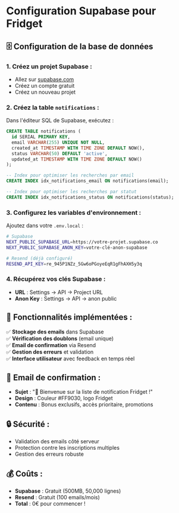 # Configuration Supabase pour Fridget

## 🗄️ **Configuration de la base de données**

### **1. Créez un projet Supabase :**
- Allez sur [supabase.com](https://supabase.com)
- Créez un compte gratuit
- Créez un nouveau projet

### **2. Créez la table `notifications` :**
Dans l'éditeur SQL de Supabase, exécutez :

```sql
CREATE TABLE notifications (
  id SERIAL PRIMARY KEY,
  email VARCHAR(255) UNIQUE NOT NULL,
  created_at TIMESTAMP WITH TIME ZONE DEFAULT NOW(),
  status VARCHAR(50) DEFAULT 'active',
  updated_at TIMESTAMP WITH TIME ZONE DEFAULT NOW()
);

-- Index pour optimiser les recherches par email
CREATE INDEX idx_notifications_email ON notifications(email);

-- Index pour optimiser les recherches par statut
CREATE INDEX idx_notifications_status ON notifications(status);
```

### **3. Configurez les variables d'environnement :**
Ajoutez dans votre `.env.local` :

```bash
# Supabase
NEXT_PUBLIC_SUPABASE_URL=https://votre-projet.supabase.co
NEXT_PUBLIC_SUPABASE_ANON_KEY=votre-clé-anon-supabase

# Resend (déjà configuré)
RESEND_API_KEY=re_945P1NZz_5Gw6oPGoyeEqR1gFhAXH5y3q
```

### **4. Récupérez vos clés Supabase :**
- **URL** : Settings → API → Project URL
- **Anon Key** : Settings → API → anon public

## 🚀 **Fonctionnalités implémentées :**

✅ **Stockage des emails** dans Supabase  
✅ **Vérification des doublons** (email unique)  
✅ **Email de confirmation** via Resend  
✅ **Gestion des erreurs** et validation  
✅ **Interface utilisateur** avec feedback en temps réel  

## 📧 **Email de confirmation :**

- **Sujet** : "🎉 Bienvenue sur la liste de notification Fridget !"
- **Design** : Couleur #FF9030, logo Fridget
- **Contenu** : Bonus exclusifs, accès prioritaire, promotions

## 🔒 **Sécurité :**

- Validation des emails côté serveur
- Protection contre les inscriptions multiples
- Gestion des erreurs robuste

## 💰 **Coûts :**

- **Supabase** : Gratuit (500MB, 50,000 lignes)
- **Resend** : Gratuit (100 emails/mois)
- **Total** : 0€ pour commencer !
